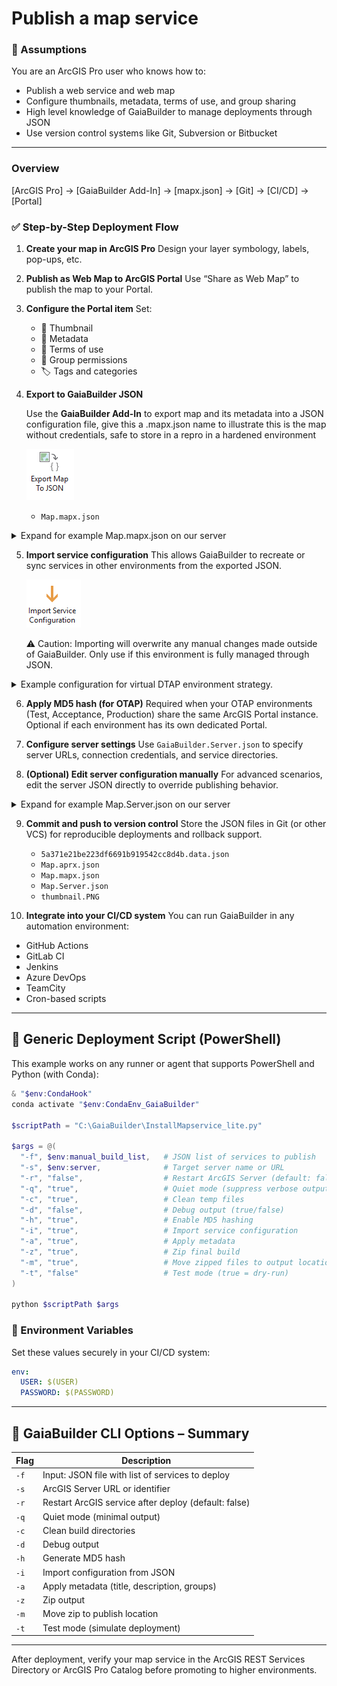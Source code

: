 Publish a map service
=====================

### 🧠 Assumptions

You are an ArcGIS Pro user who knows how to:

* Publish a web service and web map
* Configure thumbnails, metadata, terms of use, and group sharing
* High level knowledge of GaiaBuilder to manage deployments through JSON
* Use version control systems like Git, Subversion or Bitbucket

---
### Overview

[ArcGIS Pro] → [GaiaBuilder Add-In] → [mapx.json] → [Git] → [CI/CD] → [Portal]

### ✅ Step-by-Step Deployment Flow

1. **Create your map in ArcGIS Pro**
   Design your layer symbology, labels, pop-ups, etc.

2. **Publish as Web Map to ArcGIS Portal**
   Use “Share as Web Map” to publish the map to your Portal.

3. **Configure the Portal item**
   Set:

   * 🔖 Thumbnail
   * 📄 Metadata
   * 📜 Terms of use
   * 👥 Group permissions
   * 🏷️ Tags and categories

4. **Export to GaiaBuilder JSON**

   Use the **GaiaBuilder Add-In** to export map and its metadata into a JSON configuration file, give this a .mapx.json name to illustrate this is the map without credentials, safe to store in a repro in a hardened environment
   
   ![Export Map To JSON](export_map_to_json.png)

   * `Map.mapx.json`

   

<details>
<summary>Expand for example Map.mapx.json on our server</summary>

```json
{
  "type": "CIMMapDocument",
  "version": "3.5.0",
  "build": 57366,
  "mapDefinition": {
    "type": "CIMMap",
    "name": "Map",
    "uRI": "CIMPATH=Map/Map.json",
    "sourceModifiedTime": {
      "type": "TimeInstant"
    },
    "useSourceMetadata": true,
    "illumination": {
      "type": "CIMIlluminationProperties",
      "ambientLight": 50,
      "sunPositionX": -0.61237243569579,
      "sunPositionY": 0.61237243569579,
      "sunPositionZ": 0.5,
      "illuminationSource": "AbsoluteSunPosition",
      "sunAzimuth": 315,
      "sunAltitude": 30,
      "showStars": true,
      "enableAmbientOcclusion": true,
      "enableEyeDomeLighting": true
    },
    "layers": [
      "CIMPATH=Map/demo_dev_demo_LetterFeatures.json",
      "CIMPATH=1209e3bda550493bbe02cf3e1c360338.json",
      "CIMPATH=d0252534766f4509abfaad00ec2ed70f.json"
    ],
    "defaultViewingMode": "Map",
    "mapType": "Map",
    "groundElevationSurfaceLayer": "CIMPATH=Map/386d085ac5a44e329d6d4a59bf632773.json",
    "defaultColorVisionDeficiencyMode": "None",
    "defaultExtent": {
      "xmin": -13062150.218646975,
      "ymin": 3852563.511316471,
      "xmax": -13032218.02721397,
      "ymax": 3876478.7991280844,
      "spatialReference": {
        "wkid": 102100,
        "latestWkid": 3857,
        "xyTolerance": 0.001,
        "zTolerance": 0.001,
        "mTolerance": 0.001,
        "falseX": -20037700,
        "falseY": -30241100,
        "xyUnits": 10000,
        "falseZ": -100000,
        "zUnits": 10000,
        "falseM": -100000,
        "mUnits": 10000
      }
    },
    "generalPlacementProperties": {
      "type": "CIMMaplexGeneralPlacementProperties",
      "invertedLabelTolerance": 2,
      "unplacedLabelColor": {
        "type": "CIMRGBColor",
        "values": [
          255,
          0,
          0,
          100
        ]
      },
      "keyNumberGroups": [
        {
          "type": "CIMMaplexKeyNumberGroup",
          "delimiterCharacter": ".",
          "horizontalAlignment": "Left",
          "maximumNumberOfLines": 20,
          "minimumNumberOfLines": 2,
          "name": "Default",
          "numberResetType": "None",
          "keyNumberMethod": "PreventUnplacedLabels"
        }
      ],
      "placementQuality": "High"
    },
    "snappingProperties": {
      "type": "CIMSnappingProperties",
      "xYTolerance": 10,
      "xYToleranceUnit": "SnapXYToleranceUnitPixel",
      "snapToSketchEnabled": true,
      "snapRequestType": "SnapRequestType_GeometricAndVisualSnapping",
      "isZSnappingEnabled": true,
      "snapTipDisplayParts": 3
    },
    "spatialReference": {
      "wkid": 102100,
      "latestWkid": 3857,
      "xyTolerance": 0.001,
      "zTolerance": 0.001,
      "mTolerance": 0.001,
      "falseX": -20037700,
      "falseY": -30241100,
      "xyUnits": 10000,
      "falseZ": -100000,
      "zUnits": 10000,
      "falseM": -100000,
      "mUnits": 10000
    },
    "timeDisplay": {
      "type": "CIMMapTimeDisplay",
      "defaultTimeIntervalUnits": "esriTimeUnitsUnknown",
      "timeValue": {
        "type": "TimeExtent",
        "start": null,
        "end": null,
        "empty": false
      },
      "timeRelation": "esriTimeRelationOverlaps"
    },
    "colorModel": "RGB",
    "scaleDisplayFormat": "Value",
    "clippingMode": "None",
    "nearPlaneClipDistanceMode": "Automatic",
    "rGBColorProfile": "sRGB IEC61966-2.1",
    "cMYKColorProfile": "U.S. Web Coated (SWOP) v2",
    "autoFillFeatureCache": true,
    "useMasking": true
  },
  "layerDefinitions": [
    {
      "type": "CIMFeatureLayer",
      "name": "LetterFeatures",
      "uRI": "CIMPATH=Map/demo_dev_demo_LetterFeatures.json",
      "sourceModifiedTime": {
        "type": "TimeInstant",
        "start": -62135596800000
      },
      "metadataURI": "CIMPATH=Metadata/da3b0dc809edaaf35eb8bbe023fea56e.xml",
      "useSourceMetadata": true,
      "description": "demo_dev.demo.LetterFeatures",
      "layerElevation": {
        "type": "CIMLayerElevationSurface"
      },
      "expanded": true,
      "layer3DProperties": {
        "type": "CIM3DLayerProperties",
        "castShadows": true,
        "isLayerLit": true,
        "layerFaceCulling": "None",
        "maxDistance": -1,
        "minDistance": -1,
        "preloadTextureCutoffHigh": 0,
        "preloadTextureCutoffLow": 0.25,
        "textureCutoffHigh": 0.25,
        "textureCutoffLow": 1,
        "useCompressedTextures": true,
        "verticalExaggeration": 1,
        "exaggerationMode": "ScaleZ",
        "verticalUnit": {
          "uwkid": 9001
        },
        "lighting": "OneSideDataNormal",
        "optimizeMarkerTransparency": true
      },
      "layerType": "Operational",
      "showLegends": true,
      "visibility": true,
      "displayCacheType": "Permanent",
      "maxDisplayCacheAge": 5,
      "showPopups": true,
      "serviceLayerID": -1,
      "refreshRate": -1,
      "refreshRateUnit": "esriTimeUnitsSeconds",
      "blendingMode": "Alpha",
      "allowDrapingOnIntegratedMesh": true,
      "autoGenerateFeatureTemplates": true,
      "featureElevationExpression": "Shape.Z",
      "featureTable": {
        "type": "CIMFeatureTable",
        "displayField": "name",
        "editable": true,
        "dataConnection": {
          "type": "CIMStandardDataConnection",
          "workspaceConnectionString": "demo",
          "workspaceFactory": "SDE",
          "dataset": "demo_dev.demo.LetterFeatures",
          "datasetType": "esriDTFeatureClass"
        },
        "studyAreaSpatialRel": "esriSpatialRelUndefined",
        "searchOrder": "esriSearchOrderSpatial"
      },
      "featureTemplates": [
        {
          "type": "CIMRowTemplate",
          "name": "LetterFeatures",
          "defaultValues": {
            "type": "PropertySet",
            "propertySetItems": []
          }
        }
      ],
      "htmlPopupEnabled": true,
      "selectable": true,
      "featureCacheType": "Session",
      "displayFiltersType": "ByScale",
      "featureBlendingMode": "Alpha",
      "layerEffectsMode": "Layer",
      "labelClasses": [
        {
          "type": "CIMLabelClass",
          "expressionTitle": "Custom",
          "expression": "$feature.name",
          "expressionEngine": "Arcade",
          "featuresToLabel": "AllVisibleFeatures",
          "maplexLabelPlacementProperties": {
            "type": "CIMMaplexLabelPlacementProperties",
            "featureType": "Polygon",
            "avoidPolygonHoles": true,
            "canOverrunFeature": true,
            "canPlaceLabelOutsidePolygon": true,
            "canRemoveOverlappingLabel": true,
            "canStackLabel": true,
            "centerLabelAnchorType": "Symbol",
            "connectionType": "Unambiguous",
            "constrainOffset": "NoConstraint",
            "contourAlignmentType": "Page",
            "contourLadderType": "Straight",
            "contourMaximumAngle": 90,
            "enableConnection": true,
            "featureWeight": 0,
            "fontHeightReductionLimit": 4,
            "fontHeightReductionStep": 0.5,
            "fontWidthReductionLimit": 90,
            "fontWidthReductionStep": 5,
            "graticuleAlignmentType": "Straight",
            "keyNumberGroupName": "Default",
            "labelBuffer": 15,
            "labelLargestPolygon": true,
            "labelPriority": -1,
            "labelStackingProperties": {
              "type": "CIMMaplexLabelStackingProperties",
              "stackAlignment": "ChooseBest",
              "maximumNumberOfLines": 3,
              "minimumNumberOfCharsPerLine": 3,
              "maximumNumberOfCharsPerLine": 24,
              "separators": [
                {
                  "type": "CIMMaplexStackingSeparator",
                  "separator": " ",
                  "splitAfter": true
                },
                {
                  "type": "CIMMaplexStackingSeparator",
                  "separator": ",",
                  "visible": true,
                  "splitAfter": true
                }
              ],
              "trimStackingSeparators": true,
              "preferToStackLongLabels": true
            },
            "lineFeatureType": "General",
            "linePlacementMethod": "OffsetCurvedFromLine",
            "maximumLabelOverrun": 80,
            "maximumLabelOverrunUnit": "Point",
            "measureFromClippedFeatureGeometry": true,
            "minimumFeatureSizeUnit": "Map",
            "multiPartOption": "OneLabelPerPart",
            "offsetAlongLineProperties": {
              "type": "CIMMaplexOffsetAlongLineProperties",
              "placementMethod": "BestPositionAlongLine",
              "labelAnchorPoint": "CenterOfLabel",
              "distanceUnit": "Percentage",
              "useLineDirection": true
            },
            "pointExternalZonePriorities": {
              "type": "CIMMaplexExternalZonePriorities",
              "aboveLeft": 4,
              "aboveCenter": 2,
              "aboveRight": 1,
              "centerRight": 3,
              "belowRight": 5,
              "belowCenter": 7,
              "belowLeft": 8,
              "centerLeft": 6
            },
            "pointPlacementMethod": "AroundPoint",
            "polygonAnchorPointType": "GeometricCenter",
            "polygonBoundaryWeight": 0,
            "polygonExternalZones": {
              "type": "CIMMaplexExternalZonePriorities",
              "aboveLeft": 4,
              "aboveCenter": 2,
              "aboveRight": 1,
              "centerRight": 3,
              "belowRight": 5,
              "belowCenter": 7,
              "belowLeft": 8,
              "centerLeft": 6
            },
            "polygonFeatureType": "General",
            "polygonInternalZones": {
              "type": "CIMMaplexInternalZonePriorities",
              "center": 1
            },
            "polygonPlacementMethod": "HorizontalInPolygon",
            "primaryOffset": 1,
            "primaryOffsetUnit": "Point",
            "removeAmbiguousLabels": "All",
            "removeExtraWhiteSpace": true,
            "repetitionIntervalUnit": "Point",
            "rotationProperties": {
              "type": "CIMMaplexRotationProperties",
              "rotationType": "Arithmetic",
              "alignmentType": "Straight"
            },
            "secondaryOffset": 100,
            "secondaryOffsetUnit": "Percentage",
            "strategyPriorities": {
              "type": "CIMMaplexStrategyPriorities",
              "stacking": 1,
              "overrun": 2,
              "fontCompression": 3,
              "fontReduction": 4,
              "abbreviation": 5
            },
            "thinningDistanceUnit": "Point",
            "truncationMarkerCharacter": ".",
            "truncationMinimumLength": 1,
            "truncationPreferredCharacters": "aeiou",
            "truncationExcludedCharacters": "0123456789",
            "polygonAnchorPointPerimeterInsetUnit": "Point"
          },
          "name": "Class 1",
          "priority": -1,
          "standardLabelPlacementProperties": {
            "type": "CIMStandardLabelPlacementProperties",
            "featureType": "Line",
            "featureWeight": "None",
            "labelWeight": "High",
            "numLabelsOption": "OneLabelPerName",
            "lineLabelPosition": {
              "type": "CIMStandardLineLabelPosition",
              "above": true,
              "inLine": true,
              "parallel": true
            },
            "lineLabelPriorities": {
              "type": "CIMStandardLineLabelPriorities",
              "aboveStart": 3,
              "aboveAlong": 3,
              "aboveEnd": 3,
              "centerStart": 3,
              "centerAlong": 3,
              "centerEnd": 3,
              "belowStart": 3,
              "belowAlong": 3,
              "belowEnd": 3
            },
            "pointPlacementMethod": "AroundPoint",
            "pointPlacementPriorities": {
              "type": "CIMStandardPointPlacementPriorities",
              "aboveLeft": 2,
              "aboveCenter": 2,
              "aboveRight": 1,
              "centerLeft": 3,
              "centerRight": 2,
              "belowLeft": 3,
              "belowCenter": 3,
              "belowRight": 2
            },
            "rotationType": "Arithmetic",
            "polygonPlacementMethod": "AlwaysHorizontal"
          },
          "textSymbol": {
            "type": "CIMSymbolReference",
            "symbol": {
              "type": "CIMTextSymbol",
              "blockProgression": "TTB",
              "depth3D": 1,
              "extrapolateBaselines": true,
              "fontEffects": "Normal",
              "fontEncoding": "Unicode",
              "fontFamilyName": "Tahoma",
              "fontStyleName": "Regular",
              "fontType": "Unspecified",
              "haloSize": 1,
              "height": 10,
              "hinting": "Default",
              "horizontalAlignment": "Left",
              "kerning": true,
              "letterWidth": 100,
              "ligatures": true,
              "lineGapType": "ExtraLeading",
              "symbol": {
                "type": "CIMPolygonSymbol",
                "symbolLayers": [
                  {
                    "type": "CIMSolidFill",
                    "enable": true,
                    "color": {
                      "type": "CIMRGBColor",
                      "values": [
                        0,
                        0,
                        0,
                        100
                      ]
                    }
                  }
                ],
                "angleAlignment": "Map"
              },
              "textCase": "Normal",
              "textDirection": "LTR",
              "verticalAlignment": "Bottom",
              "verticalGlyphOrientation": "Right",
              "wordSpacing": 100,
              "billboardMode3D": "FaceNearPlane"
            }
          },
          "useCodedValue": true,
          "visibility": true,
          "iD": -1
        }
      ],
      "renderer": {
        "type": "CIMSimpleRenderer",
        "sampleSize": 10000,
        "patch": "Default",
        "symbol": {
          "type": "CIMSymbolReference",
          "symbol": {
            "type": "CIMPolygonSymbol",
            "symbolLayers": [
              {
                "type": "CIMSolidStroke",
                "enable": true,
                "capStyle": "Round",
                "joinStyle": "Round",
                "lineStyle3D": "Strip",
                "miterLimit": 10,
                "width": 0.7,
                "height3D": 1,
                "anchor3D": "Center",
                "color": {
                  "type": "CIMRGBColor",
                  "values": [
                    110,
                    110,
                    110,
                    100
                  ]
                }
              },
              {
                "type": "CIMSolidFill",
                "enable": true,
                "color": {
                  "type": "CIMRGBColor",
                  "values": [
                    214.58,
                    252.45,
                    252.45,
                    100
                  ]
                }
              }
            ],
            "angleAlignment": "Map"
          }
        }
      },
      "scaleSymbols": true,
      "snappable": true
    },
    {
      "type": "CIMVectorTileLayer",
      "name": "World Topographic Map",
      "uRI": "CIMPATH=1209e3bda550493bbe02cf3e1c360338.json",
      "sourceModifiedTime": {
        "type": "TimeInstant"
      },
      "useSourceMetadata": true,
      "layerType": "BasemapBackground",
      "showLegends": true,
      "visibility": true,
      "displayCacheType": "Permanent",
      "maxDisplayCacheAge": 5,
      "showPopups": true,
      "serviceLayerID": -1,
      "refreshRate": -1,
      "refreshRateUnit": "esriTimeUnitsSeconds",
      "webMapLayerID": "VectorTile_2333",
      "blendingMode": "Alpha",
      "allowDrapingOnIntegratedMesh": false,
      "dataConnection": {
        "type": "CIMVectorTileDataConnection",
        "uRI": "https://cdn.arcgis.com/sharing/rest/content/items/7dc6cea0b1764a1f9af2e679f642f0f5/resources/styles/root.json"
      }
    },
    {
      "type": "CIMTiledServiceLayer",
      "name": "World Hillshade",
      "uRI": "CIMPATH=d0252534766f4509abfaad00ec2ed70f.json",
      "sourceModifiedTime": {
        "type": "TimeInstant"
      },
      "useSourceMetadata": true,
      "description": "Elevation/World_Hillshade",
      "layerType": "BasemapBackground",
      "showLegends": true,
      "visibility": true,
      "displayCacheType": "Permanent",
      "maxDisplayCacheAge": 5,
      "showPopups": true,
      "serviceLayerID": -1,
      "refreshRate": -1,
      "refreshRateUnit": "esriTimeUnitsSeconds",
      "webMapLayerID": "World_Hillshade_3805",
      "blendingMode": "Alpha",
      "allowDrapingOnIntegratedMesh": false,
      "serviceConnection": {
        "type": "CIMAGSServiceConnection",
        "objectName": "Elevation/World_Hillshade",
        "objectType": "MapServer",
        "url": "https://services.arcgisonline.com/arcgis/rest/services/Elevation/World_Hillshade/MapServer",
        "serverConnection": {
          "type": "CIMInternetServerConnection",
          "anonymous": true,
          "hideUserProperty": true,
          "url": "https://services.arcgisonline.com/arcgis/services"
        }
      },
      "transparentColor": {
        "type": "CIMRGBColor",
        "values": [
          254,
          254,
          254,
          100
        ]
      },
      "backgroundColor": {
        "type": "CIMRGBColor",
        "values": [
          254,
          254,
          254,
          100
        ]
      }
    }
  ],
  "binaryReferences": [
    {
      "type": "CIMBinaryReference",
      "uRI": "CIMPATH=Metadata/da3b0dc809edaaf35eb8bbe023fea56e.xml",
      "data": "<?xml version=\"1.0\"?>\r\n<metadata xml:lang=\"en\">\r\n\t<Esri>\r\n\t\t<CreaDate>20250612</CreaDate>\r\n\t\t<CreaTime>02230200</CreaTime>\r\n\t\t<ArcGISFormat>1.0</ArcGISFormat>\r\n\t\t<SyncOnce>TRUE</SyncOnce>\r\n\t</Esri>\r\n</metadata>\r\n"
    }
  ],
  "elevationSurfaceLayerDefinitions": [
    {
      "type": "CIMElevationSurfaceLayer",
      "name": "Ground",
      "uRI": "CIMPATH=Map/386d085ac5a44e329d6d4a59bf632773.json",
      "sourceModifiedTime": {
        "type": "TimeInstant"
      },
      "useSourceMetadata": true,
      "description": "Ground",
      "expanded": true,
      "layer3DProperties": {
        "type": "CIM3DLayerProperties",
        "castShadows": true,
        "isLayerLit": true,
        "layerFaceCulling": "None",
        "preloadTextureCutoffHigh": 0.3,
        "preloadTextureCutoffLow": 0.6,
        "textureCutoffHigh": 0.3,
        "textureCutoffLow": 0.6,
        "useCompressedTextures": true,
        "verticalExaggeration": 1,
        "exaggerationMode": "ScaleZ",
        "lighting": "OneSideDataNormal",
        "optimizeMarkerTransparency": true
      },
      "layerType": "Operational",
      "showLegends": false,
      "visibility": true,
      "displayCacheType": "Permanent",
      "maxDisplayCacheAge": 5,
      "showPopups": true,
      "serviceLayerID": -1,
      "refreshRate": -1,
      "refreshRateUnit": "esriTimeUnitsSeconds",
      "blendingMode": "Alpha",
      "allowDrapingOnIntegratedMesh": true,
      "elevationMode": "BaseGlobeSurface",
      "verticalExaggeration": 1,
      "color": {
        "type": "CIMRGBColor",
        "values": [
          255,
          255,
          255,
          100
        ]
      },
      "surfaceTINShadingMode": "Smooth"
    }
  ]
}
```

</details>

5. **Import service configuration**
   This allows GaiaBuilder to recreate or sync services in other environments from the exported JSON. 

   ![Import service configuration button](import_service_configuration.png)

   ⚠️ Caution: Importing will overwrite any manual changes made outside of GaiaBuilder. Only use if this environment is fully managed through JSON.

<Details><Summary>Example configuration for virtual DTAP environment strategy.</Summary>

![Our configuration](example_import_mapservice_parameters.png)
</Details>

6. **Apply MD5 hash (for OTAP)**
   Required when your OTAP environments (Test, Acceptance, Production) share the same ArcGIS Portal instance.
   Optional if each environment has its own dedicated Portal.

7. **Configure server settings**
   Use `GaiaBuilder.Server.json` to specify server URLs, connection credentials, and service directories.

8. **(Optional) Edit server configuration manually**
   For advanced scenarios, edit the server JSON directly to override publishing behavior.
<details>
<summary>Expand for example Map.Server.json on our server</summary>

```json
{
    "servers": {
        "ACC": {
            "serverFolder": "ACC",
            "portalFolder": "ACC",
            "datasources": [
                {
                    "databasehint": "demo_acc"
                }
            ],
            "sharing": {
                "esriEveryone": "false",
                "groups": ["Demo ACC"],
                "organization": "false"
            },
            "sharingFeatureService": {
                "esriEveryone": "false",
                "groups": ["Demo ACC"],
                "organization": "false"
            }
        },
        "DEV": {
            "serverFolder": "DEV",
            "portalFolder": "DEV",
            "datasources": [
                {
                    "databasehint": "demo_dev"
                }
            ],
            "sharing": {
                "esriEveryone": "false",
                "groups": ["Demo DEV"],
                "organization": "false"
            },
            "sharingFeatureService": {
                "esriEveryone": "false",
                "groups": ["Demo DEV"],
                "organization": "false"
            }
        },
        "PROD": {
            "serverFolder": "PROD",
            "portalFolder": "PROD",
            "datasources": [
                {
                    "databasehint": "demo_prod"
                }
            ],
            "sharing": {
                "esriEveryone": "false",
                "groups": ["Demo PROD"],
                "organization": "false"
            },
            "sharingFeatureService": {
                "esriEveryone": "false",
                "groups": ["Demo PROD"],
                "organization": "false"
            }
        },
        "TEST": {
            "serverFolder": "TEST",
            "portalFolder": "TEST",
            "datasources": [
                {
                    "databasehint": "demo_test"
                }
            ],
            "sharing": {
                "esriEveryone": "false",
                "groups": ["Demo TEST"],
                "organization": "false"
            },
            "sharingFeatureService": {
                "esriEveryone": "false",
                "groups": ["Demo TEST"],
                "organization": "false"
            }
        }
    }
}
```
</details>

9. **Commit and push to version control**
   Store the JSON files in Git (or other VCS) for reproducible deployments and rollback support.

   * `5a371e21be223df6691b919542cc8d4b.data.json`
   * `Map.aprx.json`
   * `Map.mapx.json`
   * `Map.Server.json`
   * `thumbnail.PNG`

10. **Integrate into your CI/CD system**
    You can run GaiaBuilder in any automation environment:

* GitHub Actions
* GitLab CI
* Jenkins
* Azure DevOps
* TeamCity
* Cron-based scripts

---

## 🧪 Generic Deployment Script (PowerShell)

This example works on any runner or agent that supports PowerShell and Python (with Conda):

```powershell
& "$env:CondaHook"
conda activate "$env:CondaEnv_GaiaBuilder"

$scriptPath = "C:\GaiaBuilder\InstallMapservice_lite.py"

$args = @(
  "-f", $env:manual_build_list,   # JSON list of services to publish
  "-s", $env:server,              # Target server name or URL
  "-r", "false",                  # Restart ArcGIS Server (default: false)
  "-q", "true",                   # Quiet mode (suppress verbose output)
  "-c", "true",                   # Clean temp files
  "-d", "false",                  # Debug output (true/false)
  "-h", "true",                   # Enable MD5 hashing
  "-i", "true",                   # Import service configuration
  "-a", "true",                   # Apply metadata
  "-z", "true",                   # Zip final build
  "-m", "true",                   # Move zipped files to output location
  "-t", "false"                   # Test mode (true = dry-run)
)

python $scriptPath $args
```

### 🔐 Environment Variables

Set these values securely in your CI/CD system:

```yaml
env:
  USER: $(USER)
  PASSWORD: $(PASSWORD)
```

---

## 🧾 GaiaBuilder CLI Options – Summary

| Flag | Description                                          |
| ---- | ---------------------------------------------------- |
| `-f` | Input: JSON file with list of services to deploy     |
| `-s` | ArcGIS Server URL or identifier                      |
| `-r` | Restart ArcGIS service after deploy (default: false) |
| `-q` | Quiet mode (minimal output)                          |
| `-c` | Clean build directories                              |
| `-d` | Debug output                                         |
| `-h` | Generate MD5 hash                                    |
| `-i` | Import configuration from JSON                       |
| `-a` | Apply metadata (title, description, groups)          |
| `-z` | Zip output                                           |
| `-m` | Move zip to publish location                         |
| `-t` | Test mode (simulate deployment)                      |


---
After deployment, verify your map service in the ArcGIS REST Services Directory or ArcGIS Pro Catalog before promoting to higher environments.

